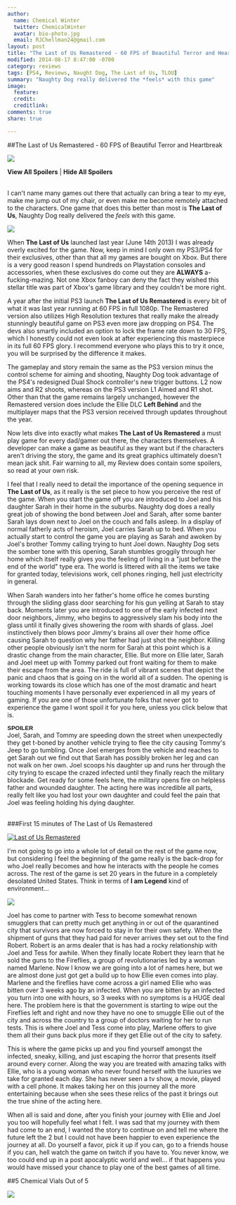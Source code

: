 ```yaml
---
author:
  name: Chemical Winter
  twitter: ChemicalWinter
  avatar: bio-photo.jpg
  email: RJChellman24@gmail.com
layout: post
title: "The Last of Us Remastered - 60 FPS of Beautiful Terror and Heartbreak"
modified: 2014-08-17 8:47:00 -0700
category: reviews
tags: [PS4, Reviews, Naught Dog, The Last of Us, TLOU]
summary: "Naughty Dog really delivered the *feels* with this game"
image:
  feature:
  credit:
  creditlink:
comments: true
share: true

---
```


<!-- COLLAPSIBLE TEXT WITH OPEN ALL/CLOSE ALL LINK -->

<!-- This goes into the HEAD of the html file -->

<script language="JavaScript" type="text/javascript">
<!-- Copyright 2007, Sandeep Gangadharan -->
<!-- For more free scripts go to http://www.sivamdesign.com/scripts/ -->
<!--
if (document.getElementById) {
 document.write('<style type="text/css">.texter {display:none; border-left:white 20px solid; color:#404040; font-family:verdana,arial,helvetica,sans-serif; font-size:9pt} @media print {.texter {display:block;}}</style>') }

 var divNum = new Array("a1","a2","a3");  // at the left you should add a1, a2 etc. for each header you wish to include
                                          // so if you want 4 headers you should add a1, a2, a3, a4 in the format shown
                                          // enclosed in double quotes
function openClose(theID) {
 for(var i=0; i < divNum.length; i++) {
  if (divNum[i] == theID) {
   if (document.getElementById(divNum[i]).style.display == "block") { document.getElementById(divNum[i]).style.display = "none" }
   else { document.getElementById(divNum[i]).style.display = "block" }
  }
  else { document.getElementById(divNum[i]).style.display = "none"; }
 }
}

function openAll() {
 for(var i=0; i < divNum.length; i++) {
   document.getElementById(divNum[i]).style.display = "block";
 }
}

function closeAll() {
 for(var i=0; i < divNum.length; i++) {
   document.getElementById(divNum[i]).style.display = "none";
 }
}
// -->
</script>




##The Last of Us Remastered - 60 FPS of Beautiful Terror and  Heartbreak

![](http://ireofpurgatory.com/wp-content/uploads/2014/01/The-Last-of-Us.jpg)

<span style="cursor:hand; cursor:pointer" onClick="openAll()"> **View All Spoilers**</span> | <span style="cursor:hand; cursor:pointer" onClick="closeAll()">**Hide All Spoilers** </span><br /><br />

I can't name many games out there that actually can bring a tear to my eye, make me jump out of my chair, or even make me become remotely attached to the characters.  One game that does this better than most is **The Last of Us**, Naughty Dog really delivered the *feels* with this game.



![](https://31.media.tumblr.com/7e3e420e65bf6d98e7b1584cb4db169c/tumblr_n13zn2AiuP1rr1goso2_250.gif)



When **The Last of Us** launched last year (June 14th 2013) I was already overly excited for the game. Now, keep in mind I only own my PS3/PS4 for their exclusives, other than that all my games are bought on Xbox.  But there is a very good reason I spend hundreds on Playstation consoles and accessories, when these exclusives do come out they are **ALWAYS** a-fucking-mazing.  Not one Xbox fanboy can deny the fact they wished this stellar title was part of Xbox's game library and they couldn't be more right.

A year after the initial PS3 launch **The Last of Us Remastered** is every bit of what it was last year running at 60 FPS in full 1080p.  The Remastered version also utilizes High Resolution textures that really make the already stunningly beautiful game on PS3 even more jaw dropping on PS4.  The devs also smartly included an option to lock the frame rate down to 30 FPS, which I honestly could not even look at after experiencing this masterpiece in its full 60 FPS glory.  I recommend everyone who plays this to try it once, you will be surprised by the difference it makes.

The gameplay and story remain the same as the PS3 version minus the control scheme for aiming and shooting, Naughty Dog took advantage of the PS4's redesigned Dual Shock controller's new trigger buttons.  L2 now aims and R2 shoots, whereas on the PS3 version L1 Aimed and R1 shot.  Other than that the game remains largely unchanged, however the Remastered version does include the Ellie DLC **Left Behind** and the multiplayer maps that the PS3 version received through updates throughout the year.

Now lets dive into exactly what makes **The Last of Us Remastered** a must play game for every dad/gamer out there, the characters themselves.  A developer can make a game as beautiful as they want but if the characters aren't driving the story, the game and its great graphics ultimately doesn't mean jack shit. Fair warning to all, my Review does contain some spoilers, so read at your own risk. <br>

I feel that I really need to detail the importance of the opening sequence in  **The Last of Us**, as it really is the set piece to how you perceive the rest of the game. When you start the game off you are introduced to Joel and his daughter Sarah in their home in the suburbs.  Naughty dog does a really great job of showing the bond between Joel and Sarah, after some banter Sarah lays down next to Joel on the couch and falls asleep. In a display of normal fatherly acts of heroism, Joel carries Sarah up to bed. When you actually start to control the game you are playing as Sarah and awoken by Joel's brother Tommy calling trying to hunt Joel down.  Naughty Dog sets the somber tone with this opening, Sarah stumbles groggily through her home which itself really gives you the feeling of living in a "just before the end of the world" type era.  The world is littered with all the items we take for granted today, televisions work, cell phones ringing, hell just electricity in general. 

When Sarah wanders into her father's home office he comes bursting through the sliding glass door searching for his gun yelling at Sarah to stay back.  Moments later you are introduced to one of the early infected next door neighbors, Jimmy, who begins to aggressively slam his body into the glass until it finally gives showering the room with shards of glass.  Joel instinctively then blows poor Jimmy's brains all over their home office causing Sarah to question why her father had just shot the neighbor. Killing other people obviously isn't the norm for Sarah at this point which is a drastic change from the main character, Ellie.  But more on Ellie later, Sarah and Joel meet up with Tommy parked out front waiting for them to make their escape from the area.  The ride is full of vibrant scenes that depict the panic and chaos that is going on in the world all of a sudden.  The opening is working towards its close which has one of the most dramatic and heart touching moments I have personally ever experienced in all my years of gaming.  If you are one of those unfortunate folks that never got to experience the game I wont spoil it for you here, unless you click below that is. <br>


 <div onClick="openClose('a1')" style="cursor:hand; cursor:pointer; font-family:verdana,arial,helvetica,sans-serif; font-size:10pt"> <b>SPOILER</b></div>
 <div id="a1" class="texter">
   Joel, Sarah, and Tommy are speeding down the street when unexpectedly they get t-boned by another vehicle trying to flee the city causing Tommy's Jeep to go tumbling. Once Joel emerges from the vehicle and reaches to get Sarah out we find out that Sarah has possibly broken her leg and can not walk on her own.  Joel scoops his daughter up and runs her through the city trying to escape the crazed infected until they finally reach the military blockade.  Get ready for some feels here,  the military opens fire on helpless father and wounded daughter.  The acting here was incredible all parts, really felt like you had lost your own daughter and could feel the pain that Joel was feeling holding his dying daughter. <br /><br />
 </div>

###First 15 minutes of The Last of Us Remastered

[![Last of Us Remastered ](https://i.ytimg.com/vi/vstfh651hqQ/3.jpg?time=1407117885909)](https://www.youtube.com/watch?v=vstfh651hqQ)

I'm not going to go into a whole lot of detail on the rest of the game now, but considering I feel the beginning of the game really is the back-drop for who Joel really becomes and how he interacts with the people he comes across.  The rest of the game is set 20 years in the future in a completely desolated United States.  Think in terms of **I am Legend** kind of environment...

![](http://31.media.tumblr.com/324b3b068ad54f4b1b671f92ff3dd089/tumblr_mq18g3Nle51szzznmo8_400.gif)


Joel has come to partner with Tess to become somewhat renown smugglers that can pretty much get anything in or out of the quarantined city that survivors are now forced to stay in for their own safety.  When the shipment of guns that they had paid for never arrives they set out to the find Robert.  Robert is an arms dealer that is has had a rocky relationship with Joel and Tess for awhile.  When they finally locate Robert they learn that he sold the guns to the Fireflies, a group of revolutionaries led by a woman named Marlene. Now I know we are going into a lot of names here, but we are almost done just got get a build up to how Ellie even comes into play.  Marlene and the fireflies have come across a girl named Ellie who was bitten over 3 weeks ago by an infected.  When you are bitten by an infected you turn into one with hours, so 3 weeks with no symptoms is a HUGE deal here.  The problem here is that the government is starting to wipe out the Fireflies left and right and now they have no one to smuggle Ellie out of the city and across the country to a group of doctors waiting for her to run tests.  This is where Joel and Tess come into play, Marlene offers to give them all their guns back plus more if they get Ellie out of the city to safety. 

This is where the game picks up and you find yourself amongst the infected, sneaky, killing, and just escaping the horror that presents itself around every corner.  Along the way you are treated with amazing talks with Ellie, who is a young woman who never found herself with the luxuries we take for granted each day.  She has never seen a tv show, a movie, played with a cell phone.  It makes taking her on this journey all the more entertaining because when she sees these relics of the past it brings out the true shine of the acting here.

When all is said and done, after you finish your journey with Ellie and Joel you too will hopefully feel what I felt.  I was sad that my journey with them had come to an end, I wanted the story to continue on and tell me where the future left the 2 but I could not have been happier to even experience the journey at all.  Do yourself a favor, pick it up if you can, go to a friends house if you can, hell watch the game on twitch if you have to.  You never know, we too could end up in a post apocalyptic world and well... if that happens you would have missed your chance to play one of the best games of all time.

##5 Chemical Vials Out of 5 



![](http://www.quickmeme.com/img/f1/f124ce8f239638b87b76b7a71c839e930d1ade13207411e592d15bc4e41dd6b2.jpg)


